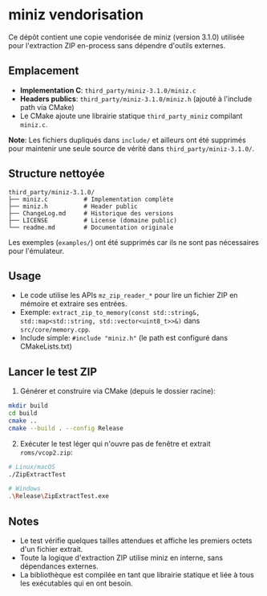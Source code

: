 # miniz vendorisation

Ce dépôt contient une copie vendorisée de miniz (version 3.1.0) utilisée pour l'extraction ZIP en-process sans dépendre d'outils externes.

## Emplacement

- **Implementation C**: `third_party/miniz-3.1.0/miniz.c`
- **Headers publics**: `third_party/miniz-3.1.0/miniz.h` (ajouté à l'include path via CMake)
- Le CMake ajoute une librairie statique `third_party_miniz` compilant `miniz.c`.

**Note**: Les fichiers dupliqués dans `include/` et ailleurs ont été supprimés pour maintenir une seule source de vérité dans `third_party/miniz-3.1.0/`.

## Structure nettoyée

```
third_party/miniz-3.1.0/
├── miniz.c          # Implementation complète
├── miniz.h          # Header public
├── ChangeLog.md     # Historique des versions
├── LICENSE          # License (domaine public)
└── readme.md        # Documentation originale
```

Les exemples (`examples/`) ont été supprimés car ils ne sont pas nécessaires pour l'émulateur.

## Usage

- Le code utilise les APIs `mz_zip_reader_*` pour lire un fichier ZIP en mémoire et extraire ses entrées.
- Exemple: `extract_zip_to_memory(const std::string&, std::map<std::string, std::vector<uint8_t>>&)` dans `src/core/memory.cpp`.
- Include simple: `#include "miniz.h"` (le path est configuré dans CMakeLists.txt)

## Lancer le test ZIP

1. Générer et construire via CMake (depuis le dossier racine):
```bash
mkdir build
cd build
cmake ..
cmake --build . --config Release
```

2. Exécuter le test léger qui n'ouvre pas de fenêtre et extrait `roms/vcop2.zip`:
```bash
# Linux/macOS
./ZipExtractTest

# Windows
.\Release\ZipExtractTest.exe
```

## Notes

- Le test vérifie quelques tailles attendues et affiche les premiers octets d'un fichier extrait.
- Toute la logique d'extraction ZIP utilise miniz en interne, sans dépendances externes.
- La bibliothèque est compilée en tant que librairie statique et liée à tous les exécutables qui en ont besoin.